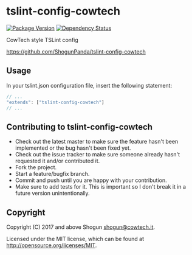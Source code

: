 # tslint-config-cowtech

[![Package Version](https://badge.fury.io/js/tslint-config-cowtech.png)](https://badge.fury.io/js/tslint-config-cowtech)
[![Dependency Status](https://gemnasium.com/ShogunPanda/tslint-config-cowtech.png?travis)](https://gemnasium.com/ShogunPanda/tslint-config-cowtech)

CowTech style TSLint config

https://github.com/ShogunPanda/tslint-config-cowtech

## Usage

In your tslint.json configuration file, insert the following statement:

```typescript
// ...
"extends": ["tslint-config-cowtech"]
// ...
```

## Contributing to tslint-config-cowtech

* Check out the latest master to make sure the feature hasn't been implemented or the bug hasn't been fixed yet.
* Check out the issue tracker to make sure someone already hasn't requested it and/or contributed it.
* Fork the project.
* Start a feature/bugfix branch.
* Commit and push until you are happy with your contribution.
* Make sure to add tests for it. This is important so I don't break it in a future version unintentionally.

## Copyright

Copyright (C) 2017 and above Shogun <shogun@cowtech.it>.

Licensed under the MIT license, which can be found at http://opensource.org/licenses/MIT.
